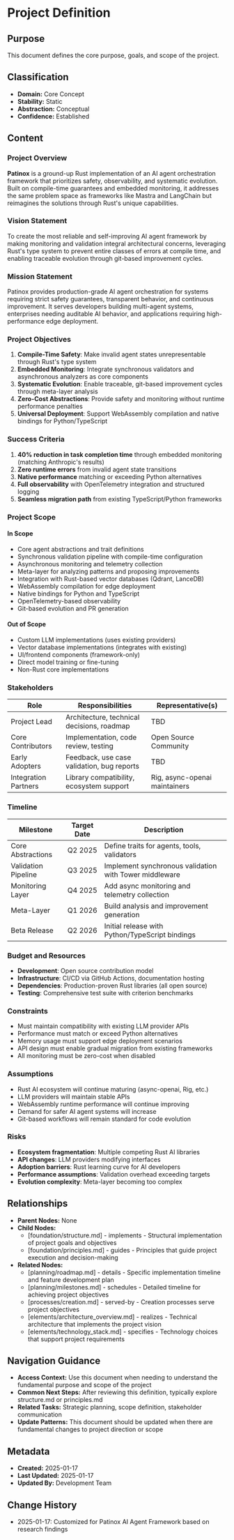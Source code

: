 # Project Definition

## Purpose
This document defines the core purpose, goals, and scope of the project.

## Classification
- **Domain:** Core Concept
- **Stability:** Static
- **Abstraction:** Conceptual
- **Confidence:** Established

## Content

### Project Overview

**Patinox** is a ground-up Rust implementation of an AI agent orchestration framework that prioritizes safety, observability, and systematic evolution. Built on compile-time guarantees and embedded monitoring, it addresses the same problem space as frameworks like Mastra and LangChain but reimagines the solutions through Rust's unique capabilities.

### Vision Statement

To create the most reliable and self-improving AI agent framework by making monitoring and validation integral architectural concerns, leveraging Rust's type system to prevent entire classes of errors at compile time, and enabling traceable evolution through git-based improvement cycles.

### Mission Statement

Patinox provides production-grade AI agent orchestration for systems requiring strict safety guarantees, transparent behavior, and continuous improvement. It serves developers building multi-agent systems, enterprises needing auditable AI behavior, and applications requiring high-performance edge deployment.

### Project Objectives

1. **Compile-Time Safety**: Make invalid agent states unrepresentable through Rust's type system
2. **Embedded Monitoring**: Integrate synchronous validators and asynchronous analyzers as core components
3. **Systematic Evolution**: Enable traceable, git-based improvement cycles through meta-layer analysis
4. **Zero-Cost Abstractions**: Provide safety and monitoring without runtime performance penalties
5. **Universal Deployment**: Support WebAssembly compilation and native bindings for Python/TypeScript

### Success Criteria

1. **40% reduction in task completion time** through embedded monitoring (matching Anthropic's results)
2. **Zero runtime errors** from invalid agent state transitions
3. **Native performance** matching or exceeding Python alternatives
4. **Full observability** with OpenTelemetry integration and structured logging
5. **Seamless migration path** from existing TypeScript/Python frameworks

### Project Scope

#### In Scope

- Core agent abstractions and trait definitions
- Synchronous validation pipeline with compile-time configuration
- Asynchronous monitoring and telemetry collection
- Meta-layer for analyzing patterns and proposing improvements
- Integration with Rust-based vector databases (Qdrant, LanceDB)
- WebAssembly compilation for edge deployment
- Native bindings for Python and TypeScript
- OpenTelemetry-based observability
- Git-based evolution and PR generation

#### Out of Scope

- Custom LLM implementations (uses existing providers)
- Vector database implementations (integrates with existing)
- UI/frontend components (framework-only)
- Direct model training or fine-tuning
- Non-Rust core implementations

### Stakeholders

| Role | Responsibilities | Representative(s) |
|------|-----------------|-------------------|
| Project Lead | Architecture, technical decisions, roadmap | TBD |
| Core Contributors | Implementation, code review, testing | Open Source Community |
| Early Adopters | Feedback, use case validation, bug reports | TBD |
| Integration Partners | Library compatibility, ecosystem support | Rig, async-openai maintainers |

### Timeline

| Milestone | Target Date | Description |
|-----------|------------|-------------|
| Core Abstractions | Q2 2025 | Define traits for agents, tools, validators |
| Validation Pipeline | Q3 2025 | Implement synchronous validation with Tower middleware |
| Monitoring Layer | Q4 2025 | Add async monitoring and telemetry collection |
| Meta-Layer | Q1 2026 | Build analysis and improvement generation |
| Beta Release | Q2 2026 | Initial release with Python/TypeScript bindings |

### Budget and Resources

- **Development**: Open source contribution model
- **Infrastructure**: CI/CD via GitHub Actions, documentation hosting
- **Dependencies**: Production-proven Rust libraries (all open source)
- **Testing**: Comprehensive test suite with criterion benchmarks

### Constraints

- Must maintain compatibility with existing LLM provider APIs
- Performance must match or exceed Python alternatives
- Memory usage must support edge deployment scenarios
- API design must enable gradual migration from existing frameworks
- All monitoring must be zero-cost when disabled

### Assumptions

- Rust AI ecosystem will continue maturing (async-openai, Rig, etc.)
- LLM providers will maintain stable APIs
- WebAssembly runtime performance will continue improving
- Demand for safer AI agent systems will increase
- Git-based workflows will remain standard for code evolution

### Risks

- **Ecosystem fragmentation**: Multiple competing Rust AI libraries
- **API changes**: LLM providers modifying interfaces
- **Adoption barriers**: Rust learning curve for AI developers
- **Performance assumptions**: Validation overhead exceeding targets
- **Evolution complexity**: Meta-layer becoming too complex

## Relationships
- **Parent Nodes:** None
- **Child Nodes:**
  - [foundation/structure.md] - implements - Structural implementation of project goals and objectives
  - [foundation/principles.md] - guides - Principles that guide project execution and decision-making
- **Related Nodes:**
  - [planning/roadmap.md] - details - Specific implementation timeline and feature development plan
  - [planning/milestones.md] - schedules - Detailed timeline for achieving project objectives
  - [processes/creation.md] - served-by - Creation processes serve project objectives
  - [elements/architecture_overview.md] - realizes - Technical architecture that implements the project vision
  - [elements/technology_stack.md] - specifies - Technology choices that support project requirements

## Navigation Guidance
- **Access Context:** Use this document when needing to understand the fundamental purpose and scope of the project
- **Common Next Steps:** After reviewing this definition, typically explore structure.md or principles.md
- **Related Tasks:** Strategic planning, scope definition, stakeholder communication
- **Update Patterns:** This document should be updated when there are fundamental changes to project direction or scope

## Metadata
- **Created:** 2025-01-17
- **Last Updated:** 2025-01-17
- **Updated By:** Development Team

## Change History
- 2025-01-17: Customized for Patinox AI Agent Framework based on research findings
